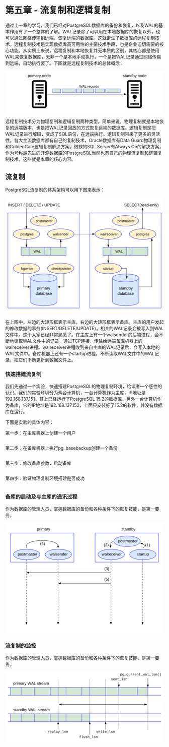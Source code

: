 # 第五章 - 流复制和逻辑复制

通过上一章的学习，我们已经对PostgreSQL数据库的备份和恢复，以及WAL的基本作用有了一个整体的了解。WAL记录除了可以用在本地数据库的恢复以外，也可以通过网络传输到远端，恢复远端的数据库。这就诞生了数据库的远程复制技术。远程复制技术是实现数据库高可用性的主要技术手段，也是企业迫切需要的核心功能。从实质上来说，远程复制和本地恢复并无本质的区别，其核心都是使用WAL来恢复数据库，无非一个是本地手动执行，一个是把WAL记录通过网络传输到远端，自动执行罢了。下图就是远程复制技术的总体概念：

![](d0053.svg)

远程复制技术分为物理复制和逻辑复制两种类型。简单来说，物理复制就是本地恢复的远端版本，也是把WAL记录回放的方式恢复远端的数据库。逻辑复制是把WAL记录进行解码，变成了SQL语句，在远端执行。逻辑复制带来了更多的灵活性。各大主流数据库都有自己的复制技术，Oracle数据库有Data Guard物理复制和GoldenGate逻辑复制解决方案。微软的SQL Server有Always On的解决方案。作为号称最先进的开源数据库的PostgreSQL当然也有自己的物理流复制和逻辑复制技术，这些就是本章的核心内容。

## 流复制

PostgreSQL流复制的体系架构可以用下图来表示：

![](d0052.svg)

在上图中，左边的大矩形框表示主库，右边的大矩形框表示备库。主库的用户发起的修改数据的事务(INSERT/DELETE/UPDATE)，相关的WAL记录会被写入到WAL文件中。这个大家已经非常熟悉了。在主库上有一个walsender的后端进程，会不断地读取WAL文件中的记录，通过TCP连接，传输给远端备库机器上的walreceiver进程。walreceiver进程收到来自主库的WAL记录后，会写入本地的WAL文件中。备库机器上还有一个startup进程，不断读取WAL文件中的WAL记录，把它们不断更新到数据文件上。


### 快速搭建流复制

我们先通过一个实验，快速搭建PostgreSQL的物理复制环境，给读者一个感性的认识。我们的实验环境分为两台计算机，一台计算机作为主库，IP地址是192.168.137.151，其上已经运行了PostgreSQL 15.2的数据库。另外一台计算机作为备库，它的IP地址是192.168.137.152，上面只安装好了15.2的软件，并没有数据库在运行。


下面是实验的具体内容：

第一步：在主库机器上创建一个用户
```
```

第二步：在备库机器上执行pg_basebackup创建一个备份
```
```

第三步：修改备库参数，启动备库
```
```

第四步：验证物理复制环境搭建是否成功
```
```

### 备库的启动及与主库的通讯过程


作为数据库的管理人员，掌握数据库的备份和各种条件下的恢复技能，是第一要务。

![](d0049.svg)


### 流复制的监控

作为数据库的管理人员，掌握数据库的备份和各种条件下的恢复技能，是第一要务。

![](d0051.svg)


